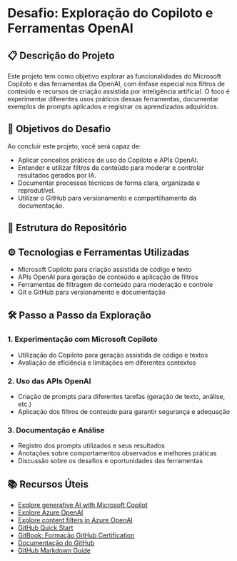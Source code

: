 # Desafio: Exploração do Copiloto e Ferramentas OpenAI

## 📋 Descrição do Projeto

Este projeto tem como objetivo explorar as funcionalidades do Microsoft Copiloto e das ferramentas da OpenAI, com ênfase especial nos filtros de conteúdo e recursos de criação assistida por inteligência artificial. O foco é experimentar diferentes usos práticos dessas ferramentas, documentar exemplos de prompts aplicados e registrar os aprendizados adquiridos.

## 🎯 Objetivos do Desafio

Ao concluir este projeto, você será capaz de:

- Aplicar conceitos práticos de uso do Copiloto e APIs OpenAI.  
- Entender e utilizar filtros de conteúdo para moderar e controlar resultados gerados por IA.  
- Documentar processos técnicos de forma clara, organizada e reprodutível.  
- Utilizar o GitHub para versionamento e compartilhamento da documentação.

## 🚀 Estrutura do Repositório


## ⚙️ Tecnologias e Ferramentas Utilizadas

- Microsoft Copiloto para criação assistida de código e texto  
- APIs OpenAI para geração de conteúdo e aplicação de filtros  
- Ferramentas de filtragem de conteúdo para moderação e controle  
- Git e GitHub para versionamento e documentação  

## 🛠️ Passo a Passo da Exploração

### 1. Experimentação com Microsoft Copiloto

- Utilização do Copiloto para geração assistida de código e textos  
- Avaliação de eficiência e limitações em diferentes contextos

### 2. Uso das APIs OpenAI

- Criação de prompts para diferentes tarefas (geração de texto, análise, etc.)  
- Aplicação dos filtros de conteúdo para garantir segurança e adequação

### 3. Documentação e Análise

- Registro dos prompts utilizados e seus resultados  
- Anotações sobre comportamentos observados e melhores práticas  
- Discussão sobre os desafios e oportunidades das ferramentas

## 📚 Recursos Úteis

- [Explore generative AI with Microsoft Copilot](https://learn.microsoft.com/en-us/training/modules/explore-generative-ai-copilot/)  
- [Explore Azure OpenAI](https://learn.microsoft.com/en-us/training/modules/explore-azure-openai/)  
- [Explore content filters in Azure OpenAI](https://learn.microsoft.com/en-us/training/modules/explore-content-filters-azure-openai/)  
- [GitHub Quick Start](https://docs.github.com/en/get-started/quickstart)  
- [GitBook: Formação GitHub Certification](https://gitbook.com)  
- [Documentação do GitHub](https://docs.github.com/en)  
- [GitHub Markdown Guide](https://guides.github.com/features/mastering-markdown/)
